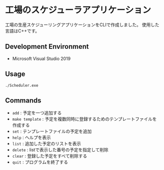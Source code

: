 # 工場のスケジューラアプリケーション
 工場の生産スケジューリングアプリケーションをCLIで作成しました。
 使用した言語はC++です。
## Development Environment
- Microsoft Visual Studio 2019
## Usage
```
./Scheduler.exe
```
## Commands
- `add`             : 予定を一つ追加する
- `make template`   : 予定を複数同時に登録するためのテンプレートファイルを作成する
- `set`             : テンプレートファイルの予定を追加
- `help`            : ヘルプを表示
- `list`            : 追加した予定のリストを表示
- `delete`          : listで表示した番号の予定を指定して削除
- `clear`           : 登録した予定をすべて削除する
- `quit`            : プログラムを終了する
